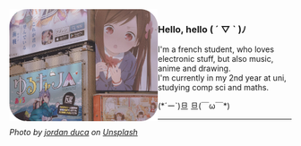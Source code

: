 <img src="image2.png" title="eh eh eh" align="left" height="200"/>

### Hello, hello ( ´ ▽ ` )ﾉ
I'm a french student, who loves electronic stuff, but also music, anime and drawing.  
I'm currently in my 2nd year at uni, studying comp sci and maths.  

<span>(\*´ー`)旦 旦(￣ω￣\*)</span>
<hr/>

*Photo by <a href="https://unsplash.com/@jaydeee?utm_source=unsplash&amp;utm_medium=referral&amp;utm_content=creditCopyText">jordan duca</a> on <a href="https://unsplash.com/s/photos/anime?utm_source=unsplash&amp;utm_medium=referral&amp;utm_content=creditCopyText">Unsplash</a>*
